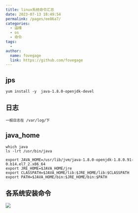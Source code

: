 ```yaml
---
title: linux系统命令汇总
date: 2023-07-13 18:49:54
permalink: /pages/ee86a7/
categories:
  - 运维
  - os
  - 命令
tags:
  -
author:
  name: fovegage
  link: https://github.com/fovegage
---
```


## jps

```
yum install -y  java-1.8.0-openjdk-devel
```

## 日志

```
一般日志在 /var/log/下
```

## java_home

```
which java
ls -lrt /usr/bin/java

export JAVA_HOME=/usr/lib/jvm/java-1.8.0-openjdk-1.8.0.91-0.b14.el7_2.x86_64
export JRE_HOME=$JAVA_HOME/jre
export CLASSPATH=$JAVA_HOME/lib:$JRE_HOME/lib:$CLASSPATH
export PATH=$JAVA_HOME/bin:$JRE_HOME/bin:$PATH
```

## 各系统安装命令

![](https://obsidian-foveagge.oss-cn-beijing.aliyuncs.com/blog/57IQgn.png)
